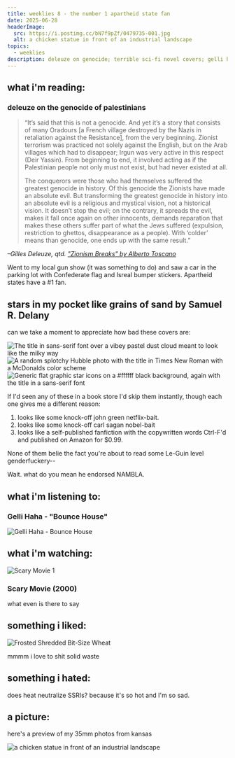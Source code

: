 ```yaml
---
title: weeklies 8 - the number 1 apartheid state fan
date: 2025-06-28
headerImage:
  src: https://i.postimg.cc/bN7f9pZf/0479735-001.jpg
  alt: a chicken statue in front of an industrial landscape
topics:
  - weeklies
description: deleuze on genocide; terrible sci-fi novel covers; gelli haha; mini wheats
---
```

## __what i'm reading__:
### deleuze on the genocide of palestinians
> “It’s said that this is not a genocide. And yet it’s a story that consists of many Oradours [a French village destroyed by the Nazis in retaliation against the Resistance], from the very beginning. Zionist terrorism was practiced not solely against the English, but on the Arab villages which had to disappear; Irgun was very active in this respect (Deir Yassin). From beginning to end, it involved acting as if the Palestinian people not only must not exist, but had never existed at all. 
> 
> The conquerors were those who had themselves suffered the greatest genocide in history. Of this genocide the Zionists have made an absolute evil. But transforming the greatest genocide in history into an absolute evil is a religious and mystical vision, not a historical vision. It doesn’t stop the evil; on the contrary, it spreads the evil, makes it fall once again on other innocents, demands reparation that makes these others suffer part of what the Jews suffered (expulsion, restriction to ghettos, disappearance as a people). With ‘colder’ means than genocide, one ends up with the same result.”

*–Gilles Deleuze, qtd. ["Zionism Breaks" by Alberto Toscano](https://proteanmag.com/2025/06/22/zionism-breaks/)*

Went to my local gun show (it was something to do) and saw a car in the parking lot with Confederate flag and Isreal bumper stickers. Apartheid states have a #1 fan.

## stars in my pocket like grains of sand by Samuel R. Delany

can we take a moment to appreciate how bad these covers are:

![The title in sans-serif font over a vibey pastel dust cloud meant to look like the milky way](https://external-content.duckduckgo.com/iu/?u=https%3A%2F%2Fm.media-amazon.com%2Fimages%2FI%2F7160clWMnIL._SL1330_.jpg&f=1&nofb=1&ipt=8c769e4d8c58a165a07662ececc80dea5dddb897daf02f8525ecec07e277d7ac)
![A random splotchy Hubble photo with the title in Times New Roman with a McDonalds color scheme](https://external-content.duckduckgo.com/iu/?u=https%3A%2F%2Fm.media-amazon.com%2Fimages%2FI%2F91CYWMCHTfL.jpg&f=1&nofb=1&ipt=bd645346aaf36e1358eea0e086a392324ded3e165e778054f93abee5db7df70d)
![Generic flat graphic star icons on a #ffffff black background, again with the title in a sans-serif font](https://external-content.duckduckgo.com/iu/?u=https%3A%2F%2Fcdn.kobo.com%2Fbook-images%2Fb76d8148-cc93-421c-b787-efab573b2ca3%2F353%2F569%2F90%2FFalse%2Fstars-in-my-pocket-like-grains-of-sand-1.jpg&f=1&nofb=1&ipt=db0190925d4d34997fc7b6d9580df884d63367c099e7bbe204ec882bad9da0f5)

If I'd seen any of these in a book store I'd skip them instantly, though each one gives me a different reason:
1. looks like some knock-off john green netflix-bait. 
2. looks like some knock-off carl sagan nobel-bait
3. looks like a self-published fanfiction with the copywritten words Ctrl-F'd and published on Amazon for $0.99. 

None of them belie the fact you're about to read some Le-Guin level genderfuckery--

Wait. what do you mean he endorsed NAMBLA.
## __what i'm listening to__:

### Gelli Haha - "Bounce House"

![Gelli Haha - Bounce House](https://www.youtube.com/watch?v=T90Qd-NFIOc)



## __what i'm watching__:
![Scary Movie 1](https://external-content.duckduckgo.com/iu/?u=https%3A%2F%2Fcdnx.jumpseller.com%2Fpeliculas-de-papel%2Fimage%2F25232299%2Fscary_movie.jpg%3F1655248018&f=1&nofb=1&ipt=f7ce117f763e2cf0935f34681bdc76befc588aa204b622894aa979cfe940d5b2)

### Scary Movie (2000)

what even is there to say

## __something i liked__:

![Frosted Shredded Bit-Size Wheat](https://external-content.duckduckgo.com/iu/?u=https%3A%2F%2Fwww.aldireviewer.com%2Fwp-content%2Fuploads%2F2021%2F05%2FIMG_20210519_1836234207E2_resize_37.jpg&f=1&nofb=1&ipt=983496bd682eac223d09039432e521917f02f5b644c89700f9db6f858fd3f998)

mmmm i love to shit solid waste
## __something i hated__:
does heat neutralize SSRIs? because it's so hot and I'm so sad. 

## __a picture__:

here's a preview of my 35mm photos from kansas

![a chicken statue in front of an industrial landscape](https://i.postimg.cc/bN7f9pZf/0479735-001.jpg)
